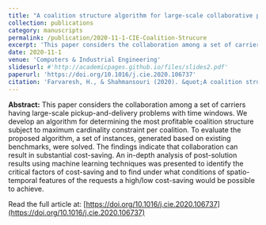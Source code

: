 ```yaml
---
title: "A coalition structure algorithm for large-scale collaborative pickup and delivery problem"
collection: publications
category: manuscripts
permalink: /publication/2020-11-1-CIE-Coalition-Strucure
excerpt: 'This paper considers the collaboration among a set of carriers having large-scale pickup-and-delivery problems with time windows.'
date: 2020-11-1
venue: 'Computers & Industrial Engineering'
slidesurl: #'http://academicpages.github.io/files/slides2.pdf'
paperurl: 'https://doi.org/10.1016/j.cie.2020.106737'
citation: 'Farvaresh, H., & Shahmansouri (2020). &quot;A coalition structure algorithm for large-scale collaborative pickup and delivery problem.&quot; <i>Computers & Industrial Engineering</i>. 149, 106737.'
---
```


**Abstract:** This paper considers the collaboration among a set of carriers having large-scale pickup-and-delivery problems with time windows. We develop an algorithm for determining the most profitable coalition structure subject to maximum cardinality constraint per coalition. To evaluate the proposed algorithm, a set of instances, generated based on existing benchmarks, were solved. The findings indicate that collaboration can result in substantial cost-saving. An in-depth analysis of post-solution results using machine learning techniques was presented to identify the critical factors of cost-saving and to find under what conditions of spatio-temporal features of the requests a high/low cost-saving would be possible to achieve.

Read the full article at: [https://doi.org/10.1016/j.cie.2020.106737](https://doi.org/10.1016/j.cie.2020.106737)